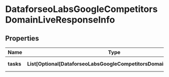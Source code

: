 # DataforseoLabsGoogleCompetitorsDomainLiveResponseInfo


## Properties

| Name | Type | Description | Notes |
|------------ | ------------- | ------------- | -------------|
**tasks** | **List[Optional[DataforseoLabsGoogleCompetitorsDomainLiveTaskInfo]]** | array of tasks |[optional]|